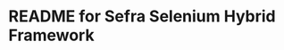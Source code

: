 README for Sefra Selenium Hybrid Framework
======================================================


    






